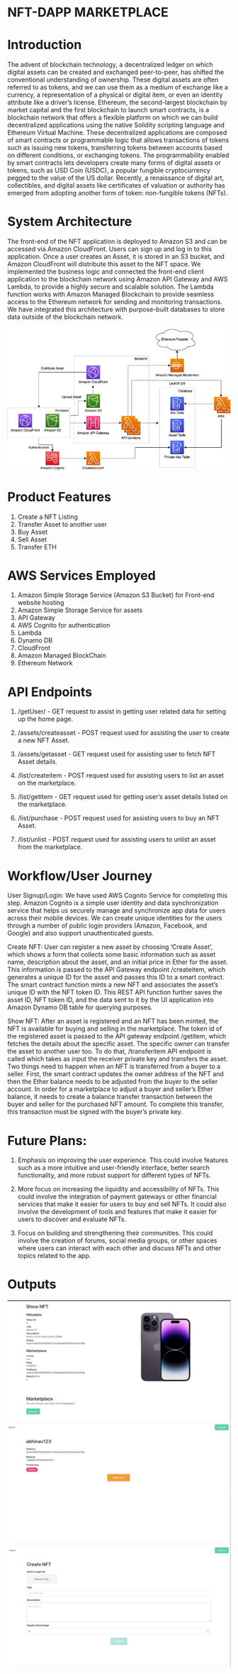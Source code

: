 # NFT-DAPP MARKETPLACE
 
# Introduction

The advent of blockchain technology, a decentralized ledger on which digital assets can be created and exchanged peer-to-peer, has shifted the conventional understanding of ownership. These digital assets are often referred to as tokens, and we can use them as a medium of exchange like a currency, a representation of a physical or digital item, or even an identity attribute like a driver’s license.
Ethereum, the second-largest blockchain by market capital and the first blockchain to launch smart contracts, is a blockchain network that offers a flexible platform on which we can build decentralized applications using the native Solidity scripting language and Ethereum Virtual Machine. These decentralized applications are composed of smart contracts or programmable logic that allows transactions of tokens such as issuing new tokens, transferring tokens between accounts based on different conditions, or exchanging tokens. The programmability enabled by smart contracts lets developers create many forms of digital assets or tokens, such as USD Coin (USDC), a popular fungible cryptocurrency pegged to the value of the US dollar. 
Recently, a renaissance of digital art, collectibles, and digital assets like certificates of valuation or authority has emerged from adopting another form of token: non-fungible tokens (NFTs).

# System Architecture

The front-end of the NFT application is deployed to Amazon S3 and can be accessed via Amazon CloudFront. Users can sign up and log in to this application. Once a user creates an Asset, it is stored in an S3 bucket, and Amazon CloudFront will distribute this asset to the NFT space. We implemented the business logic and connected the front-end client application to the blockchain network using Amazon API Gateway and AWS Lambda, to provide a highly secure and scalable solution. The Lambda function works with Amazon Managed Blockchain to provide seamless access to the Ethereum network for sending and monitoring transactions. We have integrated this architecture with purpose-built databases to store data outside of the blockchain network. 

![alt text](https://github.com/takhilabhinav/simple-nft-marketplace-aws/blob/main/imgs/simple-nft-marketplace.png)

# Product Features

1. Create a NFT Listing
2. Transfer Asset to another user
3. Buy Asset 
4. Sell Asset
5. Transfer ETH

# AWS Services Employed

1. Amazon Simple Storage Service (Amazon S3 Bucket) for Front-end website hosting
2. Amazon Simple Storage Service for assets
3. API Gateway
4. AWS Cognito for authentication
5. Lambda
6. Dynamo DB
7. CloudFront
8. Amazon Managed BlockChain
9. Ethereum Network


# API Endpoints

1. /getUser/ - GET request to assist in getting user related data for setting up the home page.

2. /assets/createasset - POST request used for assisting the user to create a new NFT Asset. 

3. /assets/getasset - GET request used for assisting user to fetch NFT Asset details.

4. /list/createitem - POST request used for assisting users to list an asset on the marketplace.

5. /list/getitem - GET request used for getting user’s asset details listed on the marketplace.

6. /list/purchase - POST request used for assisting users to buy an NFT Asset.

7. /list/unlist - POST request used for assisting users to unlist an asset from the marketplace.

# Workflow/User Journey
 							
User Signup/Login: We have used AWS Cognito Service for completing this step. Amazon Cognito is a simple user identity and data synchronization service that helps us securely manage and synchronize app data for users across their mobile devices. We can create unique identities for the users through a number of public login providers (Amazon, Facebook, and Google) and also support unauthenticated guests.

Create NFT: User can register a new asset by choosing ‘Create Asset’, which shows a form that collects some basic information such as asset name, description about the asset, and an initial price in Ether for the asset. This information is passed to the API Gateway endpoint /createitem, which generates a unique ID for the asset and passes this ID to a smart contract. The smart contract function mints a new NFT and associates the asset’s unique ID with the NFT token ID. This REST API function further saves the asset ID, NFT token ID, and the data sent to it by the UI application into Amazon Dynamo DB table for querying purposes.

Show NFT: After an asset is registered and an NFT has been minted, the NFT is available for buying and selling in the marketplace. The token id of the registered asset is passed to the API gateway endpoint /getitem, which fetches the details about the specific asset. The specific owner can transfer the asset to another user too. To do that, /transferitem API endpoint is called which takes as input the receiver private key and transfers the asset. Two things need to happen when an NFT is transferred from a buyer to a seller. First, the smart contract updates the owner address of the NFT and then the Ether balance needs to be adjusted from the buyer to the seller account. 
In order for a marketplace to adjust a buyer and seller’s Ether balance, it needs to create a balance transfer transaction between the buyer and seller for the purchased NFT amount. To complete this transfer, this transaction must be signed with the buyer’s private key.

# Future Plans:

1. Emphasis on improving the user experience. This could involve features such as a more intuitive and user-friendly interface, better search functionality, and more robust support for different types of NFTs.

2. More focus on increasing the liquidity and accessibility of NFTs. This could involve the integration of payment gateways or other financial services that make it easier for users to buy and sell NFTs. It could also involve the development of tools and features that make it easier for users to discover and evaluate NFTs.

3. Focus on building and strengthening their communities. This could involve the creation of forums, social media groups, or other spaces where users can interact with each other and discuss NFTs and other topics related to the app.

# Outputs 

![alt text](https://github.com/takhilabhinav/simple-nft-marketplace-aws/blob/main/imgs/Screen%20Shot%202022-12-23%20at%209.54.31%20PM.png)
![alt text](https://github.com/takhilabhinav/simple-nft-marketplace-aws/blob/main/imgs/Screen%20Shot%202022-12-23%20at%209.54.48%20PM.png)
![alt text](https://github.com/takhilabhinav/simple-nft-marketplace-aws/blob/main/imgs/Screen%20Shot%202022-12-23%20at%209.55.04%20PM.png)
